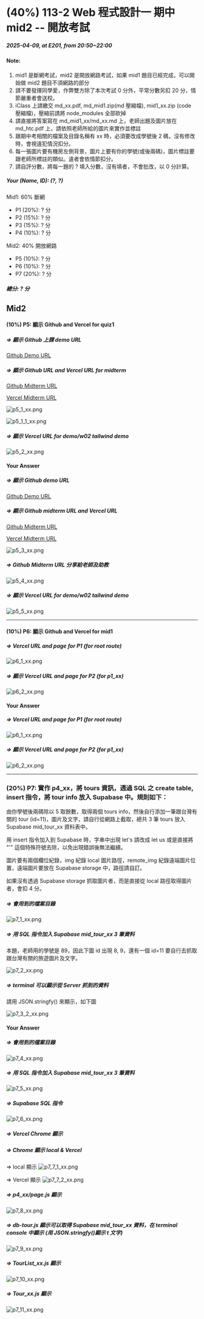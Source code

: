 # (40%) 113-2 Web 程式設計一 期中 mid2 -- 開放考試

##### 2025-04-09, at E201, from 20:50~22:00

#### Note:

1. mid1 是斷網考試，mid2 是開放網路考試，如果 mid1 題目已經完成，可以開始做 mid2 題目不須網路的部分
2. 請不要發揮同學愛，作弊雙方除了本次考試 0 分外，平常分數另扣 20 分，情節嚴重者會送校。
3. iClass 上請繳交 md_xx.pdf, md_mid1.zip(md 壓縮檔), mid1_xx.zip (code 壓縮檔)，壓縮前請將 node_modules 全部砍掉
4. 請直接將答案寫在 md_mid1_xx/md_xx.md 上，老師出題及圖片放在 md_htc.pdf 上，請依照老師所給的圖片來實作並標註
5. 跟期中考相關的檔案及目錄名稱有 xx 時，必須要改成學號後 2 碼，沒有修改時，會視違犯情況扣分。
6. 每一張圖片要有機房左側背景，圖片上要有你的學號(或後兩碼)，圖片標註要跟老師所標註的類似。違者會依情節扣分。
7. 請自評分數，將每一題的 ? 填入分數，沒有填者，不會批改，以 0 分計算。

##### Your (Name, ID): (?, ?)

Mid1: 60% 斷網

- P1 (20%): ? 分
- P2 (15%): ? 分
- P3 (15%): ? 分
- P4 (10%): ? 分

Mid2: 40% 開放網路

- P5 (10%): ? 分
- P6 (10%): ? 分
- P7 (20%): ? 分

##### 總分: ? 分

## Mid2

#### (10%) P5: 顯示 Github and Vercel for quiz1

##### => 顯示 Github 上課 demo URL

[Github Demo URL](https://github.com/htchung/1132-2N-demo-xx)

##### => 顯示 Github URL and Vercel URL for midterm

[Github Midterm URL](https://github.com/htchung/1132_2N_midterm_xx)

[Vercel Midterm URL](https://1132-2-n-midterm-xx.vercel.app/)

![p5_1_xx.png](p5_1_xx.png)

![p5_1_1_xx.png](p5_1_1_xx.png)

##### => 顯示 Vercel URL for demo/w02 tailwind demo

![p5_2_xx.png](p5_2_xx.png)

#### Your Answer

##### => 顯示 Github demo URL

[Github Demo URL](https://github.com/htchung/1132-2N-demo-xx)

##### => 顯示 Github midterm URL and Vercel URL

[Github Midterm URL](https://github.com/htchung/1132_2N_midterm_xx)

[Vercel Midterm URL](https://1132-2-n-midterm-xx.vercel.app/)

![p5_3_xx.png](p5_3_xx.png)

##### => Github Midterm URL 分享給老師及助教

![p5_4_xx.png](p5_4_xx.png)

##### => 顯示 Vercel URL for demo/w02 tailwind demo

![p5_5_xx.png](p5_5_xx.png)

---

#### (10%) P6: 顯示 Github and Vercel for mid1

##### => Vercel URL and page for P1 (for root route)

![p6_1_xx.png](p6_1_xx.png)

##### => 顯示 Vercel URL and page for P2 (for p1_xx)

![p6_2_xx.png](p6_2_xx.png)

#### Your Answer

##### => Vercel URL and page for P1 (for root route)

![p6_1_xx.png](p6_1_xx.png)

##### => 顯示 Vercel URL and page for P2 (for p1_xx)

![p6_2_xx.png](p6_2_xx.png)

---

### (20%) P7: 實作 p4_xx，將 tours 資訊，透過 SQL 之 create table, insert 指令，將 tour info 放入 Supabase 中。規則如下：

由你學號後兩碼除以 5 取餘數，取得兩個 tours info，然後自行添加一筆跟台灣有關的 tour (id=11)，圖片及文字，請自行從網路上截取，總共 3 筆 tours 放入 Supabase mid_tour_xx 資料表中。

用 insert 指令加入到 Supabase 時，字串中出現 let's 請改成 let us 或是直接將 "'" 這個特殊符號去除，以免出現錯誤後無法繼續。

圖片要有兩個欄位紀錄，img 紀錄 local 圖片路徑，remote_img 紀錄遠端圖片位置，遠端圖片要放在 Supabase storage 中，路徑請自訂。

如果沒有透過 Supabase storage 抓取圖片者，而是直接從 local 路徑取得圖片者，會扣 4 分。

##### => 會用到的檔案目錄

![p7_1_xx.png](p7_1_xx.png)

##### => 用 SQL 指令加入 Supabase mid_tour_xx 3 筆資料

本題，老師用的學號是 89，因此下圖 id 出現 8, 9，還有一個 id=11 要自行去抓取跟台灣有關的旅遊圖片及文字。

![p7_2_xx.png](p7_2_xx.png)

##### => terminal 可以顯示從 Server 抓到的資料

請用 JSON.stringfy() 來顯示，如下圖

![p7_3_2_xx.png](p7_3_2_xx.png)

#### Your Answer

##### => 會用到的檔案目錄

![p7_4_xx.png](p7_4_xx.png)

##### => 用 SQL 指令加入 Supabase mid_tour_xx 3 筆資料

![p7_5_xx.png](p7_5_xx.png)

##### => Supabase SQL 指令

![p7_6_xx.png](p7_6_xx.png)

##### => Vercel Chrome 顯示

##### => Chrome 顯示 local & Vercel

=> local 顯示
![p7_7_1_xx.png](p7_7_1_xx.png)

=> Vercel 顯示
![p7_7_2_xx.png](p7_7_2_xx.png)

##### => p4_xx/page.js 顯示

![p7_8_xx.png](p7_8_xx.png)

##### => db-tour.js 顯示可以取得 Supabase mid_tour_xx 資料，在 terminal console 中顯示 (用 JSON.stringfy()顯示 t 文字)

![p7_9_xx.png](p7_9_xx.png)

##### => TourList_xx.js 顯示

![p7_10_xx.png](p7_10_xx.png)

##### => Tour_xx.js 顯示

![p7_11_xx.png](p7_11_xx.png)
